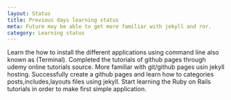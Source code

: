 ```yaml
---
layout: Status
title: Previous days learning status
meta: Future may be able to get more familiar with jekyll and ror.
category: Learning status
---
```


Learn the how to install the different applications using command line also known as (Terminal). Completed the tutorials of github pages through udemy online tutorials source. More familiar with git/github pages usin jekyll hosting. Successfully create a github pages and learn how to categories posts,includes,layouts files using jekyll. Start learning the Ruby on Rails tutorials in order to make first simple application.
